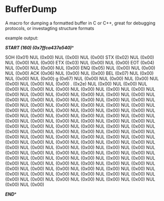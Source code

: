 # BufferDump

A macro for dumping a formatted buffer in C or C++, great for debugging protocols, or investagting structure formats 

example output:


***************START (160) (0x7ffca437a540)****************

SOH (0x01) NUL (0x00) NUL (0x00) NUL (0x00) STX (0x02) NUL (0x00) NUL (0x00) NUL (0x00) ETX (0x03) NUL (0x00) 
NUL (0x00) EOT (0x04) NUL (0x00) NUL (0x00) NUL (0x00) ENQ (0x05) NUL (0x00) NUL (0x00) NUL (0x00) ACK (0x06) 
NUL (0x00) NUL (0x00) BEL (0x07) NUL (0x00) NUL (0x00) NUL (0x00)   g (0x67) NUL (0x00) NUL (0x00) NUL (0x00) 
NUL (0x00) NUL (0x00) NUL (0x00)   . (0x2e) NUL (0x00) NUL (0x00) NUL (0x00) NUL (0x00) NUL (0x00) NUL (0x00) 
NUL (0x00) NUL (0x00) NUL (0x00) NUL (0x00) NUL (0x00) NUL (0x00) NUL (0x00) NUL (0x00) NUL (0x00) NUL (0x00) 
NUL (0x00) NUL (0x00) NUL (0x00) NUL (0x00) NUL (0x00) NUL (0x00) NUL (0x00) NUL (0x00) NUL (0x00) NUL (0x00) 
NUL (0x00) NUL (0x00) NUL (0x00) NUL (0x00) NUL (0x00) NUL (0x00) NUL (0x00) NUL (0x00) NUL (0x00) NUL (0x00) 
NUL (0x00) NUL (0x00) NUL (0x00) NUL (0x00) NUL (0x00) NUL (0x00) NUL (0x00) NUL (0x00) NUL (0x00) NUL (0x00) 
NUL (0x00) NUL (0x00) NUL (0x00) NUL (0x00) NUL (0x00) NUL (0x00) NUL (0x00) NUL (0x00) NUL (0x00) NUL (0x00) 
NUL (0x00) NUL (0x00) NUL (0x00) NUL (0x00) NUL (0x00) NUL (0x00) NUL (0x00) NUL (0x00) NUL (0x00) NUL (0x00) 
NUL (0x00) NUL (0x00) NUL (0x00) NUL (0x00) NUL (0x00) NUL (0x00) NUL (0x00) NUL (0x00) NUL (0x00) NUL (0x00) 
NUL (0x00) NUL (0x00) NUL (0x00) NUL (0x00) NUL (0x00) NUL (0x00) NUL (0x00) NUL (0x00) NUL (0x00) NUL (0x00) 
NUL (0x00) NUL (0x00) NUL (0x00) NUL (0x00) NUL (0x00) NUL (0x00) NUL (0x00) NUL (0x00) NUL (0x00) NUL (0x00) 
NUL (0x00) NUL (0x00) NUL (0x00) NUL (0x00) NUL (0x00) NUL (0x00) NUL (0x00) NUL (0x00) NUL (0x00) NUL (0x00) 
NUL (0x00) NUL (0x00) NUL (0x00) NUL (0x00) NUL (0x00) NUL (0x00) 

 *******************END********************
